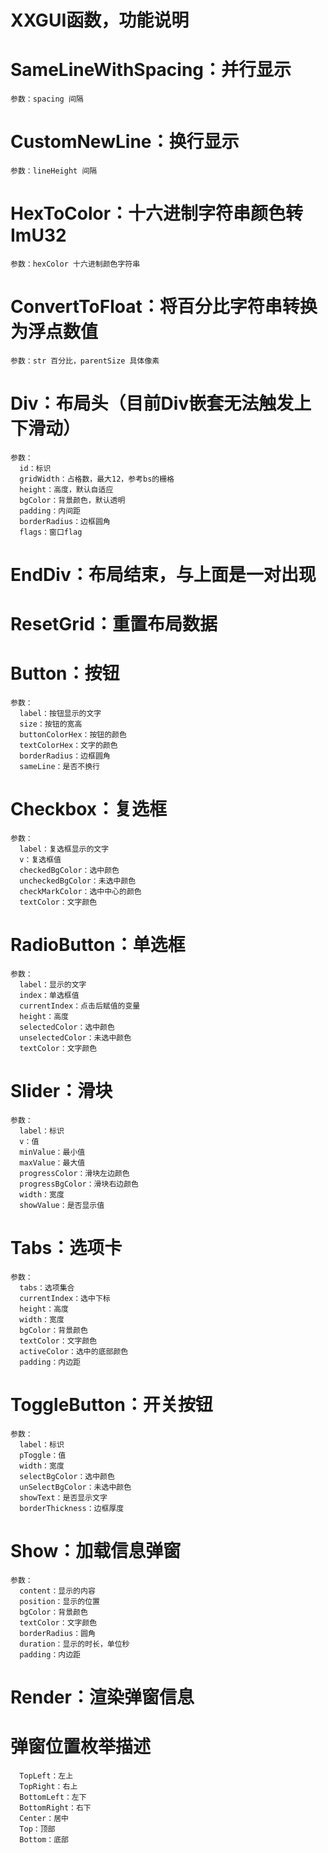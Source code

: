 # XXGUI函数，功能说明
  
  # SameLineWithSpacing：并行显示
    参数：spacing 间隔
  # CustomNewLine：换行显示
    参数：lineHeight 间隔
  # HexToColor：十六进制字符串颜色转ImU32
    参数：hexColor 十六进制颜色字符串
  # ConvertToFloat：将百分比字符串转换为浮点数值
    参数：str 百分比，parentSize 具体像素
  # Div：布局头（目前Div嵌套无法触发上下滑动）
    参数：
      id：标识
      gridWidth：占格数，最大12，参考bs的栅格
      height：高度，默认自适应
      bgColor：背景颜色，默认透明
      padding：内间距
      borderRadius：边框圆角
      flags：窗口flag
  # EndDiv：布局结束，与上面是一对出现
  # ResetGrid：重置布局数据
  # Button：按钮
    参数：
      label：按钮显示的文字
      size：按钮的宽高
      buttonColorHex：按钮的颜色
      textColorHex：文字的颜色
      borderRadius：边框圆角
      sameLine：是否不换行
  # Checkbox：复选框
    参数：
      label：复选框显示的文字
      v：复选框值
      checkedBgColor：选中颜色
      uncheckedBgColor：未选中颜色
      checkMarkColor：选中中心的颜色
      textColor：文字颜色
  # RadioButton：单选框
    参数：
      label：显示的文字
      index：单选框值
      currentIndex：点击后赋值的变量
      height：高度
      selectedColor：选中颜色
      unselectedColor：未选中颜色
      textColor：文字颜色
  # Slider：滑块
    参数：
      label：标识
      v：值
      minValue：最小值
      maxValue：最大值
      progressColor：滑块左边颜色
      progressBgColor：滑块右边颜色
      width：宽度
      showValue：是否显示值
  # Tabs：选项卡
    参数：
      tabs：选项集合
      currentIndex：选中下标
      height：高度
      width：宽度
      bgColor：背景颜色
      textColor：文字颜色
      activeColor：选中的底部颜色
      padding：内边距
  # ToggleButton：开关按钮
    参数：
      label：标识
      pToggle：值
      width：宽度
      selectBgColor：选中颜色
      unSelectBgColor：未选中颜色
      showText：是否显示文字
      borderThickness：边框厚度
  # Show：加载信息弹窗
    参数：
      content：显示的内容
      position：显示的位置
      bgColor：背景颜色
      textColor：文字颜色
      borderRadius：圆角
      duration：显示的时长，单位秒
      padding：内边距
  # Render：渲染弹窗信息

  # 弹窗位置枚举描述
      TopLeft：左上
      TopRight：右上
      BottomLeft：左下
      BottomRight：右下
      Center：居中
      Top：顶部
      Bottom：底部
  

